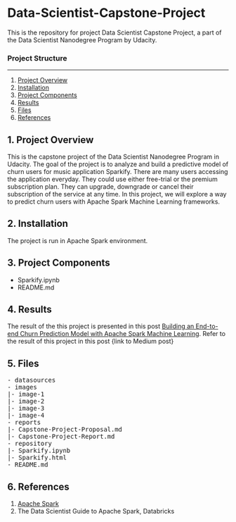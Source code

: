 # Data-Scientist-Capstone-Project
This is the repository for project Data Scientist Capstone Project, a part of the Data Scientist Nanodegree Program by Udacity.

### Project Structure
------
1. [Project Overview](#ProjectOverview)
2. [Installation](#Installation)
3. [Project Components](#ProjectComponents)
4. [Results](#Results)
5. [Files](#Files)
6. [References](#References)

## 1. Project Overview <a name="ProjectOverview"></a> 
This is the capstone project of the Data Scientist Nanodegree Program in Udacity. The goal of the project is to analyze and build a predictive model
of churn users for music application Sparkify. There are many users accessing the application everyday. They could use either free-trial or the premium
subscription plan. They can upgrade, downgrade or cancel their subscription of the service at any time. In this project, we will explore a way to predict
churn users with Apache Spark Machine Learning frameworks.


## 2. Installation <a name="Installation"></a>
The project is run in Apache Spark environment.
  
## 3. Project Components <a name="ProjectComponents"></a> 
- Sparkify.ipynb
- README.md

## 4. Results <a name="Results"></a>
The result of the this project is presented in this post [Building an End-to-end Churn Prediction Model with Apache Spark Machine Learning](). 
Refer to the result of this project in this post {link to Medium post}

## 5. Files <a name="Files"></a>
<pre>
- datasources
- images
|- image-1
|- image-2
|- image-3
|- image-4
- reports
|- Capstone-Project-Proposal.md
|- Capstone-Project-Report.md
- repository
|- Sparkify.ipynb
|- Sparkify.html
- README.md
</pre>

## 6. References <a name="References"></a>
1. [Apache Spark](https://spark.apache.org/docs/latest/api/python/pyspark.sql.html)
2. The Data Scientist Guide to Apache Spark, Databricks

